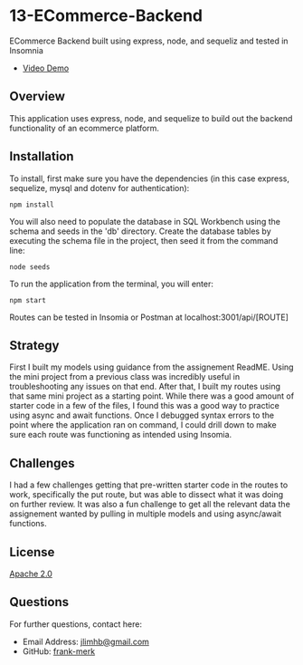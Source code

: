 # 13-ECommerce-Backend
ECommerce Backend built using express, node, and sequeliz and tested in Insomnia
* [Video Demo](https://drive.google.com/file/d/1HTJ0Mnm1HaJWUUJ5eIjfvqcTq4OFFoUh/view)

## Overview

This application uses express, node, and sequelize to build out the backend functionality of an ecommerce platform.

## Installation

To install, first make sure you have the dependencies (in this case express, sequelize, mysql and dotenv for authentication):

`npm install`

You will also need to populate the database in SQL Workbench using the schema and seeds in the 'db' directory. Create the database tables by executing the schema file in the project, then seed it from the command line:

`node seeds`

To run the application from the terminal, you will enter:

`npm start`

Routes can be tested in Insomia or Postman at localhost:3001/api/[ROUTE]

## Strategy

First I built my models using guidance from the assignement ReadME. Using the mini project from a previous class was incredibly useful in troubleshooting any issues on that end. After that, I built my routes using that same mini project as a starting point. While there was a good amount of starter code in a few of the files, I found this was a good way to practice using async and await functions. Once I debugged syntax errors to the point where the application ran on command, I could drill down to make sure each route was functioning as intended using Insomia.

## Challenges

I had a few challenges getting that pre-written starter code in the routes to work, specifically the put route, but was able to dissect what it was doing on further review. It was also a fun challenge to get all the relevant data the assignement wanted by pulling in multiple models and using async/await functions.

## License

[Apache 2.0](https://opensource.org/licenses/Apache2.0)

## Questions

For further questions, contact here:
* Email Address: jlimhb@gmail.com
* GitHub: [frank-merk](https://github.com/frank-merk)
